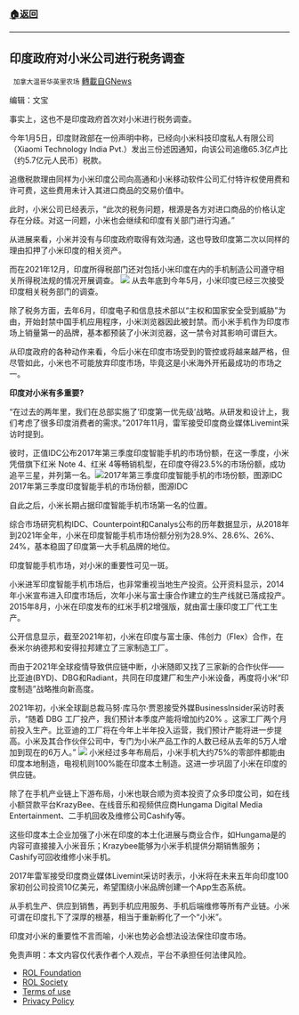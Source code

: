 ###  [:house:返回](README.md)
---


## 印度政府对小米公司进行税务调查
` 加拿大温哥华英里农场` [轉載自GNews](https://gnews.org/zh-hans/2492369/)

编辑：文宝
 
事实上，这也不是印度政府首次对小米进行税务调查。
 
今年1月5日，印度财政部在一份声明中称，已经向小米科技印度私人有限公司（Xiaomi Technology India Pvt.）发出三份述因通知，向该公司追缴65.3亿卢比（约5.7亿元人民币）税款。
 
追缴税款理由同样为小米印度公司向高通和小米移动软件公司汇付特许权使用费和许可费，这些费用未计入其进口商品的交易价值中。
 
此时，小米公司已经表示，“此次的税务问题，根源是各方对进口商品的价格认定存在分歧。对这一问题，小米也会继续和印度有关部门进行沟通。”
 
从进展来看，小米并没有与印度政府取得有效沟通，这也导致印度第二次以同样的理由扣押了小米印度的相关资产。
 
而在2021年12月，印度所得税部门还对包括小米印度在内的手机制造公司遵守相关所得税法规的情况开展调查。
 ![](https://n.sinaimg.cn/tech/crawl/117/w550h367/20220507/9c85-fea27a1ca8be6875609bdd69799e9b5f.jpg) 
从去年底到今年5月，小米印度已经三次接受印度相关税务部门的调查。
 
除了税务方面，去年6月，印度电子和信息技术部以“主权和国家安全受到威胁”为由，开始封禁中国手机应用程序，小米浏览器因此被封禁。而小米手机作为印度市场上销量第一的品牌，基本都预装了小米浏览器，这一禁令对其影响可谓巨大。
 
从印度政府的各种动作来看，今后小米在印度市场受到的管控或将越来越严格，但尽管如此，小米也不可能放弃印度市场，毕竟这是小米海外开拓最成功的市场之一。
 
**印度对小米有多重要?**
 
“在过去的两年里，我们在总部实施了‘印度第一优先级’战略。从研发和设计上，我们考虑了很多印度消费者的需求。”2017年11月，雷军接受印度商业媒体Livemint采访时提到。
 
彼时，正值IDC公布2017年第三季度印度智能手机的市场份额，在这一季度，小米凭借旗下红米 Note 4、红米 4等畅销机型，在印度夺得23.5%的市场份额，成功追平三星，并列第一名。![2017年第三季度印度智能手机的市场份额，图源IDC](https://n.sinaimg.cn/tech/crawl/97/w550h347/20220507/0970-4439b199c7f310ec176c421e7d6474c4.png)2017年第三季度印度智能手机的市场份额，图源IDC
 
自此之后，小米长期占据印度智能手机市场第一名的位置。
 
综合市场研究机构IDC、Counterpoint和Canalys公布的历年数据显示，从2018年到2021年全年，小米在印度智能手机市场份额分别为28.9%、28.6%、26%、24%，基本稳固了印度第一大手机品牌的地位。
 
印度智能手机市场，对小米的重要性可见一斑。
 
小米进军印度智能手机市场后，也非常重视当地生产投资。公开资料显示，2014年小米宣布进入印度市场后，次年小米与富士康合作建立的生产线就已落成投产。2015年8月，小米在印度发布的红米手机2增强版，就由富士康印度工厂代工生产。
 
公开信息显示，截至2021年初，小米在印度与富士康、伟创力（Flex）合作，在泰米尔纳德邦和安得拉邦建立了三家制造工厂。
 
而由于2021年全球疫情导致供应链中断，小米随即又找了三家新的合作伙伴——比亚迪(BYD)、DBG和Radiant，共同在印度建厂和生产小米设备，再度将小米“印度制造”战略推向新高度。
 
2021年初，小米全球副总裁马努·库马尔·贾恩接受外媒BusinessInsider采访时表示，“随着 DBG 工厂投产，我们预计本季度产能将增加约20% 。这家工厂两个月前投入生产。比亚迪的工厂将在今年上半年投入运营，我们预计产能将进一步提高。小米及其合作伙伴公司中，专门为小米产品工作的人数已经从去年的5万人增加到现在的6万人。”
 ![](https://n.sinaimg.cn/tech/crawl/60/w550h310/20220507/a9c8-239edbfb357138d49cca23c6ac85b9ea.jpg) 
小米经过多年布局后，小米手机大约75%的零部件都能由印度本地制造，电视机则100%能在印度本土制造。这进一步巩固了小米在印度的供应链。
 
除了在手机产业链上下游布局，小米也联合顺为资本投资了众多印度公司，如在线小额贷款平台KrazyBee、在线音乐和视频供应商Hungama Digital Media Entertainment、二手机回收及维修公司Cashify等。
 
这些印度本土企业加强了小米在印度的本土化进展与商业合作，如Hungama是的内容可直接接入小米音乐；Krazybee能够为小米手机提供分期销售服务；Cashify可回收维修小米手机。
 
2017年雷军接受印度商业媒体Livemint采访时表示，小米将在未来五年向印度100家初创公司投资10亿美元，希望围绕小米品牌创建一个App生态系统。
 
从手机生产、供应到销售，再到手机应用服务、手机后端维修等所有产业链。小米可谓在印度扎下了深厚的根基，相当于重新孵化了一个“小米”。
 
印度对小米的重要性不言而喻，小米也势必会想法设法保住印度市场。

免责声明：本文内容仅代表作者个人观点，平台不承担任何法律风险。
  
- [ROL Foundation](https://rolfoundation.org/)
- [ROL Society](https://rolsociety.org/)
- [Terms of use](https://gnews.org/terms-of-use-3/)
- [Privacy Policy](https://gnews.org/privacy-policy/)
